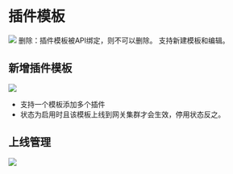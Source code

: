 # 插件模板

![](http://data.eolinker.com/course/MvRufKj7245d38c86d44de6ba975860b1fcc9f607ab3b2e.gif)
删除：插件模板被API绑定，则不可以删除。
支持新建模板和编辑。

## 新增插件模板

![](http://data.eolinker.com/course/P932ZaE482c86b8f61dfb12dd52576f045078b822534342.gif)
- 支持一个模板添加多个插件
- 状态为启用时且该模板上线到网关集群才会生效，停用状态反之。

## 上线管理

![](http://data.eolinker.com/course/ACpdcyCb7e96a5c439ac6fd454cdeeb93725379dcc55dce.gif)

